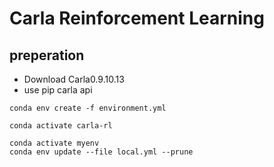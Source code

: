 # Carla Reinforcement Learning

## preperation

- Download Carla0.9.10.13
- use pip carla api


`conda env create -f environment.yml`

`conda activate carla-rl`

```shell
conda activate myenv
conda env update --file local.yml --prune
```

